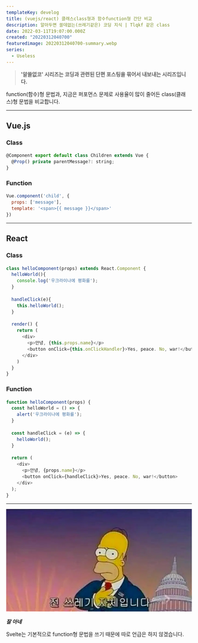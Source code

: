 ```yaml
---
templateKey: develog
title: (vuejs/react) 클래스class형과 함수function형 간단 비교
description: 알아두면 쓸데없는(쓰레기같은) 코딩 지식 | Tlqkf 같은 class
date: 2022-03-11T19:07:00.000Z
created: "20220312040700"
featuredimage: 20220312040700-summary.webp
series:
  - Useless
---
```

> **'알쓸없코' 시리즈는 코딩과 관련된 단편 포스팅을 묶어서 내보내는 시리즈입니다.**

function(함수)형 문법과, 지금은 퍼포먼스 문제로 사용율이 많이 줄어든 class(클래스)형 문법을 비교합니다.

---

## Vue.js

### Class

```javascript
@Component export default class Children extends Vue {
  @Prop() private parentMessage?: string;
}
```

### Function

```javascript
Vue.component('child', {
  props: ['message'],
  template: '<span>{{ message }}</span>'
})
```

---

## React

### Class

```javascript
class helloComponent(props) extends React.Component {
  helloWorld(){
    console.log('우크라이나에 평화를');
  }

  handleClick(e){
    this.helloWorld();
  }

  render() {
    return (
      <div>
        <p>안녕, {this.props.name}</p>
        <button onClick={this.onClickHandler}>Yes, peace. No, war!</button>
      </div>
    )
  }
}
```

### Function

```javascript
function helloComponent(props) {
  const helloWorld = () => {
    alert('우크라이나에 평화를');
  }

  const handleClick = (e) => {
    helloWorld();
  }

  return (
    <div>
      <p>안녕, {props.name}</p>
      <button onClick={handleClick}>Yes, peace. No, war!</button>
    </div>
  );
}
```

---

![](slagy.webp)

***잘 아네***

Svelte는 기본적으로 function형 문법을 쓰기 때문에 따로 언급은 하지 않겠습니다.
